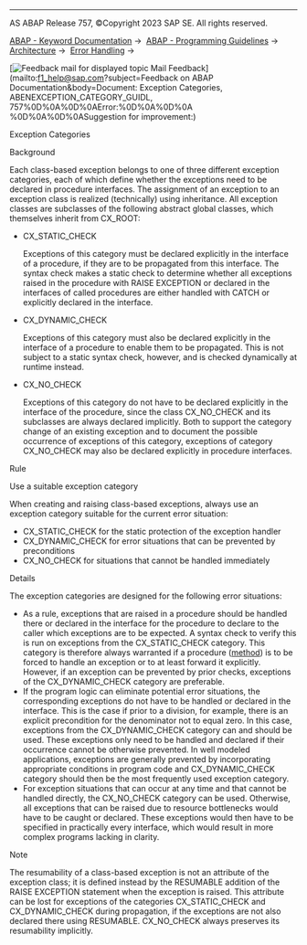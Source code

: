   

* * *

AS ABAP Release 757, ©Copyright 2023 SAP SE. All rights reserved.

[ABAP - Keyword Documentation](https://help.sap.com/doc/abapdocu_757_index_htm/7.57/en-US/abenabap.htm) →  [ABAP - Programming Guidelines](https://help.sap.com/doc/abapdocu_757_index_htm/7.57/en-US/abenabap_pgl.htm) →  [Architecture](https://help.sap.com/doc/abapdocu_757_index_htm/7.57/en-US/abenarchitecture_gdl.htm) →  [Error Handling](https://help.sap.com/doc/abapdocu_757_index_htm/7.57/en-US/abenerror_handling_gdl.htm) → 

 [![](Mail.gif?object=Mail.gif&sap-language=EN "Feedback mail for displayed topic") Mail Feedback](mailto:f1_help@sap.com?subject=Feedback on ABAP Documentation&body=Document: Exception Categories, ABENEXCEPTION_CATEGORY_GUIDL, 757%0D%0A%0D%0AError:%0D%0A%0D%0A
%0D%0A%0D%0ASuggestion for improvement:)

Exception Categories

Background   

Each class-based exception belongs to one of three different exception categories, each of which define whether the exceptions need to be declared in procedure interfaces. The assignment of an exception to an exception class is realized (technically) using inheritance. All exception classes are subclasses of the following abstract global classes, which themselves inherit from CX\_ROOT:

-   CX\_STATIC\_CHECK
    
    Exceptions of this category must be declared explicitly in the interface of a procedure, if they are to be propagated from this interface. The syntax check makes a static check to determine whether all exceptions raised in the procedure with RAISE EXCEPTION or declared in the interfaces of called procedures are either handled with CATCH or explicitly declared in the interface.
    
-   CX\_DYNAMIC\_CHECK
    
    Exceptions of this category must also be declared explicitly in the interface of a procedure to enable them to be propagated. This is not subject to a static syntax check, however, and is checked dynamically at runtime instead.
    
-   CX\_NO\_CHECK
    
    Exceptions of this category do not have to be declared explicitly in the interface of the procedure, since the class CX\_NO\_CHECK and its subclasses are always declared implicitly. Both to support the category change of an existing exception and to document the possible occurrence of exceptions of this category, exceptions of category CX\_NO\_CHECK may also be declared explicitly in procedure interfaces.
    

Rule   

Use a suitable exception category

When creating and raising class-based exceptions, always use an exception category suitable for the current error situation:

-   CX\_STATIC\_CHECK for the static protection of the exception handler
-   CX\_DYNAMIC\_CHECK for error situations that can be prevented by preconditions
-   CX\_NO\_CHECK for situations that cannot be handled immediately

Details   

The exception categories are designed for the following error situations:

-   As a rule, exceptions that are raised in a procedure should be handled there or declared in the interface for the procedure to declare to the caller which exceptions are to be expected. A syntax check to verify this is run on exceptions from the CX\_STATIC\_CHECK category. This category is therefore always warranted if a procedure ([method](https://help.sap.com/doc/abapdocu_757_index_htm/7.57/en-US/abenfunct_module_subroutine_guidl.htm "Guideline")) is to be forced to handle an exception or to at least forward it explicitly. However, if an exception can be prevented by prior checks, exceptions of the CX\_DYNAMIC\_CHECK category are preferable.
-   If the program logic can eliminate potential error situations, the corresponding exceptions do not have to be handled or declared in the interface. This is the case if prior to a division, for example, there is an explicit precondition for the denominator not to equal zero. In this case, exceptions from the CX\_DYNAMIC\_CHECK category can and should be used. These exceptions only need to be handled and declared if their occurrence cannot be otherwise prevented. In well modeled applications, exceptions are generally prevented by incorporating appropriate conditions in program code and CX\_DYNAMIC\_CHECK category should then be the most frequently used exception category.
-   For exception situations that can occur at any time and that cannot be handled directly, the CX\_NO\_CHECK category can be used. Otherwise, all exceptions that can be raised due to resource bottlenecks would have to be caught or declared. These exceptions would then have to be specified in practically every interface, which would result in more complex programs lacking in clarity.

Note

The resumability of a class-based exception is not an attribute of the exception class; it is defined instead by the RESUMABLE addition of the RAISE EXCEPTION statement when the exception is raised. This attribute can be lost for exceptions of the categories CX\_STATIC\_CHECK and CX\_DYNAMIC\_CHECK during propagation, if the exceptions are not also declared there using RESUMABLE. CX\_NO\_CHECK always preserves its resumability implicitly.